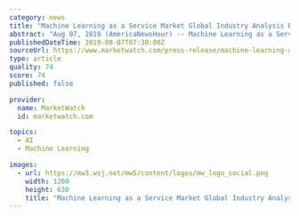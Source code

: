 ```yaml
---
category: news
title: "Machine Learning as a Service Market Global Industry Analysis By Development, Size, Share And Demand Forecast From 2017 to 2024"
abstract: "Aug 07, 2019 (AmericaNewsHour) -- Machine Learning as a Service Market Overview Machine learning refers to the artificial intelligence software which predicts the outputs without any explicit program. Instead of supervising the unsupervised program ..."
publishedDateTime: 2019-08-07T07:30:00Z
sourceUrl: https://www.marketwatch.com/press-release/machine-learning-as-a-service-market-global-industry-analysis-by-development-size-share-and-demand-forecast-from-2017-to-2024-2019-08-07
type: article
quality: 74
score: 74
published: false

provider:
  name: MarketWatch
  id: marketwatch.com

topics:
  - AI
  - Machine Learning

images:
  - url: https://mw3.wsj.net/mw5/content/logos/mw_logo_social.png
    width: 1200
    height: 630
    title: "Machine Learning as a Service Market Global Industry Analysis By Development, Size, Share And Demand Forecast From 2017 to 2024"
---
```

